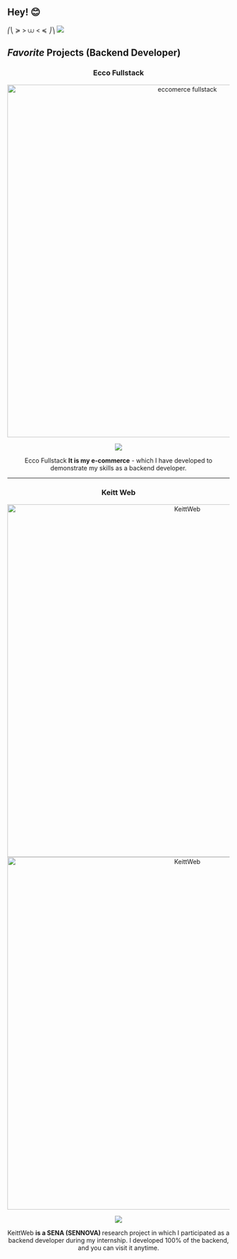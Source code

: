 ##      Hey! 😊 

⎛⎝ ≽  >  ⩊   < ≼ ⎠⎞
<img src="https://i.imgur.com/JgjpKaQ.jpg">

## *Favorite* Projects (Backend Developer)

<div align="center">
  
### Ecco Fullstack  
<a href="https://eccofullstack.vercel.app/shop" target="_blank">
  <img src="https://i.imgur.com/WdQc39M.png" width="800" alt="eccomerce fullstack">
</a>
<p>
  <a href="https://github.com/agl5702/eccofullstack-backend" target="_blank">
    <img src="https://img.shields.io/badge/CÓDIGO-ff9?style=for-the-badge&logo=github&logoColor=black">
  </a>
</p>
<p>
  Ecco Fullstack <strong>It is my e-commerce</strong> - which I have developed to demonstrate my skills as a backend developer.
</p>

---

### Keitt Web 
<a href="https://keittweb.vercel.app/#developers" target="_blank">
  <img src="https://i.imgur.com/Qvihf8f.png" width="800" alt="KeittWeb">
</a>
<a href="https://keittweb.vercel.app/#developers" target="_blank">
  <img src="https://i.imgur.com/bqY55LA.png" width="800" alt="KeittWeb">
</a>
<p>
  <a href="https://github.com/agl5702/KeittWeb-Backend/" target="_blank">
    <img src="https://img.shields.io/badge/C%C3%93DIGO-80ffaa?style=for-the-badge&logo=github&logoColor=black">
  </a>
</p>
<p>
  KeittWeb <strong>is a SENA (SENNOVA) </strong> research project in which I participated as a backend developer during my internship. I developed 100% of the backend, and you can visit it anytime.
</p>

</div>


